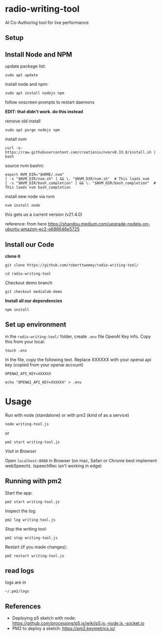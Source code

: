 # radio-writing-tool
AI Co-Authoring tool for live performance

## Setup

## Install Node and NPM

update package list:
```
sudo apt update
```

install node and npm: 
```
sudo apt install nodejs npm
```

follow onscreen prompts to restart daemons

**EDIT: that didn't work. do this instead**

remove old install
```
sudo apt purge nodejs npm
```

install nvm
```
curl -o- https://raw.githubusercontent.com/creationix/nvm/v0.33.8/install.sh | bash
```

source nvm bashrc
```
export NVM_DIR="$HOME/.nvm"
[ -s "$NVM_DIR/nvm.sh" ] && \. "$NVM_DIR/nvm.sh"  # This loads nvm
[ -s "$NVM_DIR/bash_completion" ] && \. "$NVM_DIR/bash_completion"  # This loads nvm bash_completion
```

install new node via nvm
```
nvm install node
```

this gets us a current version (v21.4.0)

reference: from here https://shandou.medium.com/upgrade-nodejs-on-ubuntu-amazon-ec2-e686646e5725


## Install our Code

**clone it**

```
git clone https://github.com/roberttwomey/radio-writing-tool/
```

```
cd radio-writing-tool
```

Checkout demo branch
```
git checkout medialab-demo
```

**Install all our dependencies**

```
npm install
```

## Set up environment

in the `radio-writing-tool/` folder, create `.env` file OpenAI Key info. Copy this from your local.

```
touch .env
```

In the file, copy the following text. Replace XXXXXX with your openai api key (copied from your openai account)

```
OPENAI_API_KEY=XXXXXX
```

```
echo "OPENAI_API_KEY=XXXXXX" > .env
```

# Usage

Run with node (standalone) or with pm2 (kind of as a service)

```
node writing-tool.js
```

or 

```
pm2 start writing-tool.js
```


*Visit in Browser*

Open `localhost:8080` in Browser (on mac, Safari or Chrome best implement webSpeech). (speechRec isn't working in edge)

## Running with pm2

Start the app:
```
pm2 start writing-tool.js
```

Inspect the log:
```
pm2 log writing-tool.js
```

Stop the writing tool:
```
pm2 stop writing-tool.js
```

Restart (if you made changes):
```
pm2 restart writing-tool.js
```

## read logs

logs are in 
```
~/.pm2/logs
```

## References
- Deploying p5 sketch with node: https://github.com/processing/p5.js/wiki/p5.js,-node.js,-socket.io
- PM2 to deploy a sketch: https://pm2.keymetrics.io/
